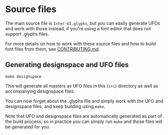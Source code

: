 # Source files

The main source file is `Inter-UI.glyphs`, but you can easily generate
UFOs and work with those instead, if you're using a font editor that does
not support .glyphs files.

For more details on how to work with these source files and how to build
font files from them, see [CONTRIBUTING.md](../CONTRIBUTING.md).

## Generating designspace and UFO files

```
make designspace
```

This will generate all masters as UFO files in this (`src`) directory as well
as accompanying designspace files.

You can now forget about the .glyphs file and simply work with the UFO and
designspace files, and keep building using `make`.

Note that UFO and designspace files are automatically generated as part of
the build process, so in practice you can simply run `make` and those files
will be generated for you.

